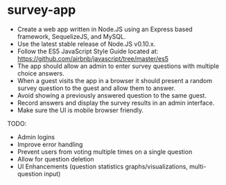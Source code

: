 # survey-app- Create a web app written in Node.JS using an Express based framework, SequelizeJS, and MySQL.- Use the latest stable release of Node.JS v0.10.x.- Follow the ES5 JavaScript Style Guide located at: https://github.com/airbnb/javascript/tree/master/es5- The app should allow an admin to enter survey questions with multiple choice answers.- When a guest visits the app in a browser it should present a random survey question to the guest and allow them to answer.- Avoid showing a previously answered question to the same guest.- Record answers and display the survey results in an admin interface.- Make sure the UI is mobile browser friendly.TODO:- Admin logins- Improve error handling- Prevent users from voting multiple times on a single question- Allow for question deletion- UI Enhancements (question statistics graphs/visualizations, multi-question input)